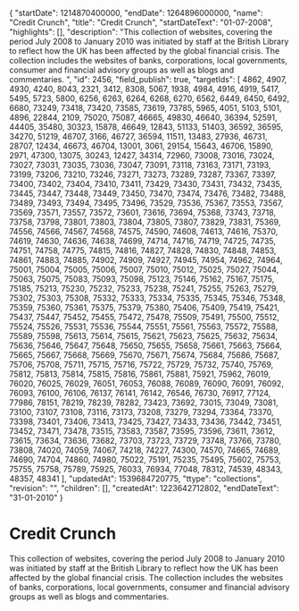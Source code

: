 {
  "startDate": 1214870400000, 
  "endDate": 1264896000000, 
  "name": "Credit Crunch", 
  "title": "Credit Crunch", 
  "startDateText": "01-07-2008", 
  "highlights": [], 
  "description": "This collection of websites, covering the period July 2008 to January 2010 was initiated by staff at the British Library to reflect how the UK has been affected by the global financial crisis. The collection includes the websites of banks, corporations, local governments, consumer and financial advisory groups as well as blogs and commentaries. ", 
  "id": 2456, 
  "field_publish": true, 
  "targetIds": [
    4862, 
    4907, 
    4930, 
    4240, 
    8043, 
    2321, 
    3412, 
    8308, 
    5067, 
    1938, 
    4984, 
    4916, 
    4919, 
    5417, 
    5495, 
    5723, 
    5800, 
    6256, 
    6263, 
    6264, 
    6268, 
    6270, 
    6562, 
    6449, 
    6450, 
    6492, 
    6680, 
    73249, 
    73418, 
    73420, 
    73585, 
    73619, 
    73785, 
    5965, 
    4051, 
    5103, 
    5101, 
    4896, 
    22844, 
    2109, 
    75020, 
    75087, 
    46665, 
    49830, 
    46640, 
    36394, 
    52591, 
    44405, 
    35480, 
    30323, 
    15878, 
    46649, 
    12843, 
    51133, 
    51403, 
    36592, 
    36595, 
    34270, 
    51219, 
    46707, 
    3166, 
    46727, 
    36594, 
    11511, 
    13483, 
    27936, 
    46731, 
    28707, 
    12434, 
    46673, 
    46704, 
    13001, 
    3061, 
    29154, 
    15643, 
    46706, 
    15890, 
    2971, 
    47300, 
    13075, 
    30243, 
    12427, 
    34314, 
    72960, 
    73008, 
    73016, 
    73024, 
    73027, 
    73031, 
    73035, 
    73036, 
    73047, 
    73091, 
    73118, 
    73163, 
    73171, 
    73193, 
    73199, 
    73206, 
    73210, 
    73246, 
    73271, 
    73273, 
    73289, 
    73287, 
    73367, 
    73397, 
    73400, 
    73402, 
    73404, 
    73410, 
    73411, 
    73429, 
    73430, 
    73431, 
    73432, 
    73435, 
    73445, 
    73447, 
    73448, 
    73449, 
    73450, 
    73470, 
    73474, 
    73476, 
    73482, 
    73488, 
    73489, 
    73493, 
    73494, 
    73495, 
    73496, 
    73529, 
    73536, 
    75367, 
    73553, 
    73567, 
    73569, 
    73571, 
    73557, 
    73572, 
    73601, 
    73616, 
    73694, 
    75368, 
    73743, 
    73718, 
    73758, 
    73798, 
    73801, 
    73803, 
    73804, 
    73805, 
    73807, 
    73829, 
    73831, 
    75369, 
    74556, 
    74566, 
    74567, 
    74568, 
    74575, 
    74590, 
    74608, 
    74613, 
    74616, 
    75370, 
    74619, 
    74630, 
    74636, 
    74638, 
    74699, 
    74714, 
    74716, 
    74719, 
    74725, 
    74735, 
    74751, 
    74758, 
    74775, 
    74815, 
    74816, 
    74827, 
    74828, 
    74830, 
    74848, 
    74853, 
    74861, 
    74883, 
    74885, 
    74902, 
    74909, 
    74927, 
    74945, 
    74954, 
    74962, 
    74964, 
    75001, 
    75004, 
    75005, 
    75006, 
    75007, 
    75010, 
    75012, 
    75025, 
    75027, 
    75044, 
    75063, 
    75075, 
    75083, 
    75093, 
    75098, 
    75123, 
    75146, 
    75162, 
    75167, 
    75175, 
    75185, 
    75213, 
    75230, 
    75232, 
    75233, 
    75238, 
    75241, 
    75255, 
    75263, 
    75279, 
    75302, 
    75303, 
    75308, 
    75332, 
    75333, 
    75334, 
    75335, 
    75345, 
    75346, 
    75348, 
    75359, 
    75360, 
    75361, 
    75375, 
    75379, 
    75380, 
    75406, 
    75409, 
    75419, 
    75421, 
    75437, 
    75447, 
    75452, 
    75455, 
    75472, 
    75478, 
    75509, 
    75491, 
    75500, 
    75512, 
    75524, 
    75526, 
    75531, 
    75536, 
    75544, 
    75551, 
    75561, 
    75563, 
    75572, 
    75588, 
    75589, 
    75598, 
    75613, 
    75614, 
    75615, 
    75621, 
    75623, 
    75625, 
    75632, 
    75634, 
    75636, 
    75646, 
    75647, 
    75648, 
    75650, 
    75655, 
    75658, 
    75661, 
    75663, 
    75664, 
    75665, 
    75667, 
    75668, 
    75669, 
    75670, 
    75671, 
    75674, 
    75684, 
    75686, 
    75687, 
    75706, 
    75708, 
    75711, 
    75715, 
    75716, 
    75722, 
    75729, 
    75732, 
    75740, 
    75769, 
    75812, 
    75813, 
    75814, 
    75815, 
    75816, 
    75861, 
    75881, 
    75921, 
    75962, 
    76019, 
    76020, 
    76025, 
    76029, 
    76051, 
    76053, 
    76088, 
    76089, 
    76090, 
    76091, 
    76092, 
    76093, 
    76100, 
    76106, 
    76137, 
    76141, 
    76142, 
    76546, 
    76730, 
    76917, 
    77124, 
    77986, 
    78151, 
    78219, 
    78239, 
    78282, 
    73423, 
    73692, 
    73015, 
    73049, 
    73081, 
    73100, 
    73107, 
    73108, 
    73116, 
    73173, 
    73208, 
    73279, 
    73294, 
    73364, 
    73370, 
    73398, 
    73401, 
    73406, 
    73413, 
    73425, 
    73427, 
    73433, 
    73436, 
    73442, 
    73451, 
    73452, 
    73471, 
    73478, 
    73515, 
    73583, 
    73587, 
    73595, 
    73596, 
    73611, 
    73612, 
    73615, 
    73634, 
    73636, 
    73682, 
    73703, 
    73723, 
    73729, 
    73748, 
    73766, 
    73780, 
    73808, 
    74020, 
    74059, 
    74067, 
    74218, 
    74227, 
    74300, 
    74570, 
    74665, 
    74689, 
    74690, 
    74704, 
    74860, 
    74980, 
    75022, 
    75191, 
    75235, 
    75495, 
    75602, 
    75753, 
    75755, 
    75758, 
    75789, 
    75925, 
    76033, 
    76934, 
    77048, 
    78312, 
    74539, 
    48343, 
    48357, 
    48341
  ], 
  "updatedAt": 1539684720775, 
  "ttype": "collections", 
  "revision": "", 
  "children": [], 
  "createdAt": 1223642712802, 
  "endDateText": "31-01-2010"
}

# Credit Crunch

This collection of websites, covering the period July 2008 to January 2010 was initiated by staff at the British Library to reflect how the UK has been affected by the global financial crisis. The collection includes the websites of banks, corporations, local governments, consumer and financial advisory groups as well as blogs and commentaries. 